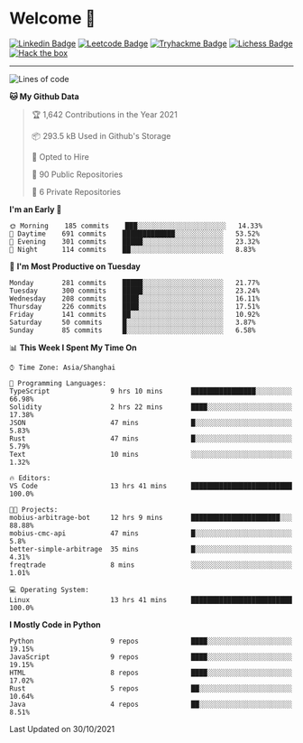 # Welcome 👋

[![Linkedin Badge](https://img.shields.io/badge/-PedroTorres-blue?style=flat-square&logo=Linkedin&logoColor=white&link=https://www.linkedin.com/in/PedroTorres/)](https://www.linkedin.com/in/pedro-torres-cruz/)
[![Leetcode Badge](https://img.shields.io/badge/profile-leetcode-green)](https://leetcode.com/corfucinas/)
[![Tryhackme Badge](https://img.shields.io/badge/profile-tryhackme-blue)](https://tryhackme.com/p/Corfucinas/)
[![Lichess Badge](https://img.shields.io/badge/challenge_me-lichess-yellow)](https://lichess.org/@/Corfucinas)
[![Hack the box](https://img.shields.io/badge/hack_the_box-profile-red)](https://www.hackthebox.eu/profile/375826)

---

<!--START_SECTION:waka-->
![Lines of code](https://img.shields.io/badge/From%20Hello%20World%20I%27ve%20Written-1.6%20million%20lines%20of%20code-blue)

**🐱 My Github Data** 

> 🏆 1,642 Contributions in the Year 2021
 > 
> 📦 293.5 kB Used in Github's Storage 
 > 
> 💼 Opted to Hire
 > 
> 📜 90 Public Repositories 
 > 
> 🔑 6 Private Repositories  
 > 
**I'm an Early 🐤** 

```text
🌞 Morning    185 commits    ███░░░░░░░░░░░░░░░░░░░░░░   14.33% 
🌆 Daytime    691 commits    █████████████░░░░░░░░░░░░   53.52% 
🌃 Evening    301 commits    █████░░░░░░░░░░░░░░░░░░░░   23.32% 
🌙 Night      114 commits    ██░░░░░░░░░░░░░░░░░░░░░░░   8.83%

```
📅 **I'm Most Productive on Tuesday** 

```text
Monday       281 commits    █████░░░░░░░░░░░░░░░░░░░░   21.77% 
Tuesday      300 commits    █████░░░░░░░░░░░░░░░░░░░░   23.24% 
Wednesday    208 commits    ████░░░░░░░░░░░░░░░░░░░░░   16.11% 
Thursday     226 commits    ████░░░░░░░░░░░░░░░░░░░░░   17.51% 
Friday       141 commits    ██░░░░░░░░░░░░░░░░░░░░░░░   10.92% 
Saturday     50 commits     █░░░░░░░░░░░░░░░░░░░░░░░░   3.87% 
Sunday       85 commits     █░░░░░░░░░░░░░░░░░░░░░░░░   6.58%

```


📊 **This Week I Spent My Time On** 

```text
⌚︎ Time Zone: Asia/Shanghai

💬 Programming Languages: 
TypeScript               9 hrs 10 mins       ████████████████░░░░░░░░░   66.98% 
Solidity                 2 hrs 22 mins       ████░░░░░░░░░░░░░░░░░░░░░   17.38% 
JSON                     47 mins             █░░░░░░░░░░░░░░░░░░░░░░░░   5.83% 
Rust                     47 mins             █░░░░░░░░░░░░░░░░░░░░░░░░   5.79% 
Text                     10 mins             ░░░░░░░░░░░░░░░░░░░░░░░░░   1.32%

🔥 Editors: 
VS Code                  13 hrs 41 mins      █████████████████████████   100.0%

🐱‍💻 Projects: 
mobius-arbitrage-bot     12 hrs 9 mins       ██████████████████████░░░   88.88% 
mobius-cmc-api           47 mins             █░░░░░░░░░░░░░░░░░░░░░░░░   5.8% 
better-simple-arbitrage  35 mins             █░░░░░░░░░░░░░░░░░░░░░░░░   4.31% 
freqtrade                8 mins              ░░░░░░░░░░░░░░░░░░░░░░░░░   1.01%

💻 Operating System: 
Linux                    13 hrs 41 mins      █████████████████████████   100.0%

```

**I Mostly Code in Python** 

```text
Python                   9 repos             ████░░░░░░░░░░░░░░░░░░░░░   19.15% 
JavaScript               9 repos             ████░░░░░░░░░░░░░░░░░░░░░   19.15% 
HTML                     8 repos             ████░░░░░░░░░░░░░░░░░░░░░   17.02% 
Rust                     5 repos             ██░░░░░░░░░░░░░░░░░░░░░░░   10.64% 
Java                     4 repos             ██░░░░░░░░░░░░░░░░░░░░░░░   8.51%

```



 Last Updated on 30/10/2021
<!--END_SECTION:waka-->
